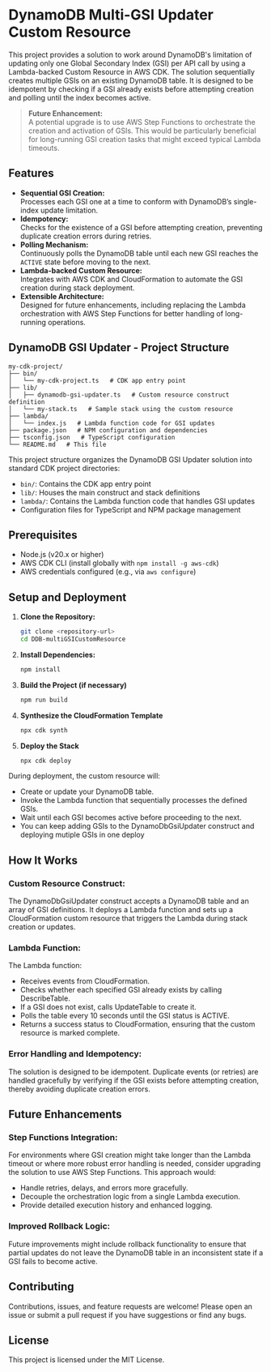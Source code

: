 # DynamoDB Multi-GSI Updater Custom Resource

This project provides a solution to work around DynamoDB's limitation of updating only one Global Secondary Index (GSI) per API call by using a Lambda-backed Custom Resource in AWS CDK. The solution sequentially creates multiple GSIs on an existing DynamoDB table. It is designed to be idempotent by checking if a GSI already exists before attempting creation and polling until the index becomes active.

> **Future Enhancement:**  
> A potential upgrade is to use AWS Step Functions to orchestrate the creation and activation of GSIs. This would be particularly beneficial for long-running GSI creation tasks that might exceed typical Lambda timeouts.

## Features

- **Sequential GSI Creation:**  
  Processes each GSI one at a time to conform with DynamoDB’s single-index update limitation.
- **Idempotency:**  
  Checks for the existence of a GSI before attempting creation, preventing duplicate creation errors during retries.
- **Polling Mechanism:**  
  Continuously polls the DynamoDB table until each new GSI reaches the `ACTIVE` state before moving to the next.
- **Lambda-backed Custom Resource:**  
  Integrates with AWS CDK and CloudFormation to automate the GSI creation during stack deployment.
- **Extensible Architecture:**  
  Designed for future enhancements, including replacing the Lambda orchestration with AWS Step Functions for better handling of long-running operations.

## DynamoDB GSI Updater - Project Structure

```
my-cdk-project/
├── bin/
│   └── my-cdk-project.ts   # CDK app entry point
├── lib/
│   ├── dynamodb-gsi-updater.ts   # Custom resource construct definition
│   └── my-stack.ts   # Sample stack using the custom resource
├── lambda/
│   └── index.js   # Lambda function code for GSI updates
├── package.json   # NPM configuration and dependencies
├── tsconfig.json   # TypeScript configuration
└── README.md   # This file
```

This project structure organizes the DynamoDB GSI Updater solution into standard CDK project directories:

- `bin/`: Contains the CDK app entry point
- `lib/`: Houses the main construct and stack definitions
- `lambda/`: Contains the Lambda function code that handles GSI updates
- Configuration files for TypeScript and NPM package management

## Prerequisites

- Node.js (v20.x or higher)
- AWS CDK CLI (install globally with `npm install -g aws-cdk`)
- AWS credentials configured (e.g., via `aws configure`)

## Setup and Deployment

1. **Clone the Repository:**

   ```bash
   git clone <repository-url>
   cd DDB-multiGSICustomResource
   ```
2. **Install Dependencies:**
   
   ```bash 
   npm install
   ```

3. **Build the Project (if necessary)**
    
    ```bash
    npm run build
    ```

4. **Synthesize the CloudFormation Template**

    ```bash
    npx cdk synth
    ```

5. **Deploy the Stack**

    ```bash
    npx cdk deploy
    ```

During deployment, the custom resource will:

- Create or update your DynamoDB table.
- Invoke the Lambda function that sequentially processes the defined GSIs.
- Wait until each GSI becomes active before proceeding to the next.
- You can keep adding GSIs to the DynamoDbGsiUpdater construct and deploying mutiple GSIs in one deploy  

## How It Works

### Custom Resource Construct:
The DynamoDbGsiUpdater construct accepts a DynamoDB table and an array of GSI definitions. It deploys a Lambda function and sets up a CloudFormation custom resource that triggers the Lambda during stack creation or updates.

### Lambda Function:
The Lambda function:

- Receives events from CloudFormation.
- Checks whether each specified GSI already exists by calling DescribeTable.
- If a GSI does not exist, calls UpdateTable to create it.
- Polls the table every 10 seconds until the GSI status is ACTIVE.
- Returns a success status to CloudFormation, ensuring that the custom resource is marked complete.

### Error Handling and Idempotency:
The solution is designed to be idempotent. Duplicate events (or retries) are handled gracefully by verifying if the GSI exists before attempting creation, thereby avoiding duplicate creation errors.

## Future Enhancements

### Step Functions Integration:
For environments where GSI creation might take longer than the Lambda timeout or where more robust error handling is needed, consider upgrading the solution to use AWS Step Functions. This approach would:
- Handle retries, delays, and errors more gracefully.
- Decouple the orchestration logic from a single Lambda execution.
- Provide detailed execution history and enhanced logging.

### Improved Rollback Logic:
Future improvements might include rollback functionality to ensure that partial updates do not leave the DynamoDB table in an inconsistent state if a GSI fails to become active.

## Contributing
Contributions, issues, and feature requests are welcome! Please open an issue or submit a pull request if you have suggestions or find any bugs.

## License
This project is licensed under the MIT License.


